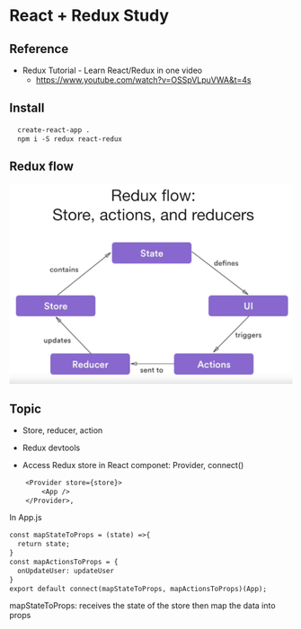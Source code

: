 # React + Redux Study

## Reference
- Redux Tutorial - Learn React/Redux in one video
  - https://www.youtube.com/watch?v=OSSpVLpuVWA&t=4s


## Install
```
  create-react-app .
  npm i -S redux react-redux
```

## Redux flow
![Redux flow](_notes/redux-flow.png)


## Topic
- Store, reducer, action

- Redux devtools

- Access Redux store in React componet: Provider, connect()
```
    <Provider store={store}>
        <App />
    </Provider>,
```
In App.js
```
const mapStateToProps = (state) =>{
  return state;
}
const mapActionsToProps = { 
  onUpdateUser: updateUser
}
export default connect(mapStateToProps, mapActionsToProps)(App);
```

mapStateToProps: receives the state of the store then map the data into props